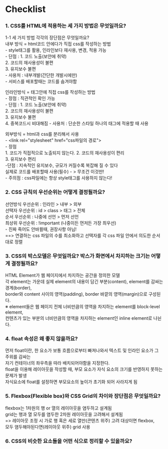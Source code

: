 # Checklist  
### 1. CSS를 HTML에 적용하는 세 가지 방법은 무엇일까요?  
1-1 세 가지 방법 각각의 장단점은 무엇일까요?  
내부 방식 = html코드 안에다가 직접 css를 작성하는 방법  
    - style태그를 활용, 인라인보다 재사용, 변경, 적용 가능   
    - 단점 : 1. 코드 노출(보안에 취약)  
             2. 코드의 재사용성이 불편  
             3. 유지보수 불편  
    - 사용처 : 내부개발(간단한 개발시에만)  
    - 서비스를 배포할때는 코드를 숨겨야함  

인라인방식 = 태그안에 직접 css를 작성하는 방법  
    - 장점 : 직관적인 확인 가능  
    - 단점 : 1. 코드 노출(보안에 취약)  
             2. 코드의 재사용성이 불편  
             3. 유지보수 불편  
             4. 중복코드시 비대해짐
    - 사용처 : 단순한 스타일 하나의 태그에 적용할 때 사용  

외부방식 = html과 css를 분리해서 사용  
    - \<link rel="stylesheet" href="css파일의 경로"\>  
    - 장점  
            1. 코드가 직접적으로 노출되지 않는다.
            2. 코드의 재사용성이 편리  
            3. 유지보수 편리  
    -단점 : 지속적인 유지보수, 규모가 커질수록 복잡해 질 수 있다  
            실제로 코드를 배포할때 사용(필수) - > 무조건 이것만!  
            - 주의점 : css파일에는 항상 style태그를 사용하지 않는다!  

### 2. CSS 규칙의 우선순위는 어떻게 결정될까요?  
선언방식 우선순위 : 인라인 > 내부 > 외부  
선택자 우선순위 : id > class > 태그 > 전체  
순서 우선순위 : 나중에 선언 > 먼저 선언  
최상위 우선순위 : !important (나중이든 먼저든 가장 최우선)  
                - 진짜 죽어도 안바뀔때, 권장사항 아님!  
==> 연결하는 css 파일의 수를 최소화하고 선택자를 각 css 파일 안에서 의도한 순서대로 정렬  

### 3. CSS의 박스모델은 무엇일까요? 박스가 화면에서 차지하는 크기는 어떻게 결정될까요?  
HTML Element가 웹 페이지에서 차지하는 공간을 정의한 모델  
각 element는 가운데 실제 element의 내용이 담긴 부분(content), element를 감싸는 경계(border),  
border와 content 사이의 영역(padding), border 바깥의 영역(margin)으로 구성된다.  
※ element들은 웹 페이지 전체 너비만큼의 영역을 차지하는 element를 block-level element,  
컨텐츠가 있는 부분의 너비만큼의 영역을 차지하는 element인 inline element로 나뉜다.  

### 4. float 속성은 왜 좋지 않을까요?  
먼저 float이란, 한 요소가 보통 흐름으로부터 빠져나와서 텍스트 및 인라인 요소가 그 주위를 감싸는  
자기 컨테이너의 좌우측을 따라 배치되어야함을 지정한다.  
float을 이용해 레이아웃을 작성할 때, 부모 요소가 자식 요소의 크기를 반영하지 못하는 문제가 발생  
자식요소에 float를 설정하면 부모요소의 높이가 초기화 되어 사라지게 됨

### 5. Flexbox(Flexible box)와 CSS Grid의 차이와 장단점은 무엇일까요?  
flexbox는 1차원의 행 or 열의 레이아웃을 염두하고 설계됨  
grid는 행과 열 모두를 염두한 2차원 레이아웃을 고려해서 설계됨  
=> 레이아웃 조정 시 가로 행 혹은 세로 열만(콘텐츠 위주) 고려 대상이면 flexbox,  
모두 염두해야된다면(레이아웃 위주) grid 사용  

### 6. CSS의 비슷한 요소들을 어떤 식으로 정리할 수 있을까요?  



